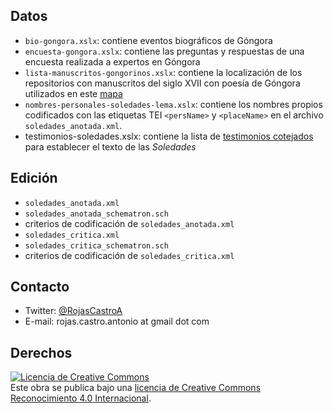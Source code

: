 ## Datos

- `bio-gongora.xslx`: contiene eventos biográficos de Góngora 
- `encuesta-gongora.xslx`: contiene las preguntas y respuestas de una encuesta realizada a expertos en Góngora
- `lista-manuscritos-gongorinos.xslx`: contiene la localización de los repositorios con manuscritos del siglo XVII con poesía de Góngora utilizados en este [mapa](http://www.antoniorojascastro.com/tesis/mapa/) 
- `nombres-personales-soledades-lema.xslx`: contiene los nombres propios codificados con las etiquetas TEI `<persName>` y `<placeName>` en el archivo `soledades_anotada.xml`. 
- testimonios-soledades.xslx: contiene la lista de [testimonios cotejados](http://www.antoniorojascastro.com/tesis/testimonios/) para establecer el texto de las *Soledades*  


## Edición

- `soledades_anotada.xml`
- `soledades_anotada_schematron.sch`
- criterios de codificación de `soledades_anotada.xml`
- `soledades_critica.xml`
- `soledades_critica_schematron.sch`
- criterios de codificación de `soledades_critica.xml`


## Contacto

- Twitter: [@RojasCastroA](https://twitter.com/RojasCastroA)
- E-mail: rojas.castro.antonio at gmail dot com

## Derechos

<a rel="license" href="http://creativecommons.org/licenses/by/4.0/"><img alt="Licencia de Creative Commons" style="border-width:0" src="https://i.creativecommons.org/l/by/4.0/88x31.png" /></a><br />Este obra se publica bajo una <a rel="license" href="http://creativecommons.org/licenses/by/4.0/">licencia de Creative Commons Reconocimiento 4.0 Internacional</a>.



